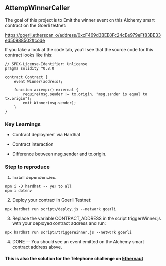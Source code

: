 ## AttempWinnerCaller

The goal of this project is to Emit the winner event on this Alchemy smart contract on the Goerli testnet: 

https://goerli.etherscan.io/address/0xcF469d3BEB3Fc24cEe979eFf83BE33ed50988502#code 

If you take a look at the code tab, you'll see that the source code for this contract looks like this:


```
// SPDX-License-Identifier: Unlicense
pragma solidity ^0.8.0;

contract Contract {
    event Winner(address);

    function attempt() external {
        require(msg.sender != tx.origin, "msg.sender is equal to tx.origin");
        emit Winner(msg.sender);
    }
}
```

### Key Learnings

- Contract deployment via Hardhat

- Contract interaction

- Difference between msg.sender and tx.origin. 


### Step to reproduce

1. Install dependencies:
```
npm i -D hardhat -- yes to all
npm i dotenv
```

2. Deploy your contract in Goerli Testnet:
```
npx hardhat run scripts/deploy.js --network goerli
```

3. Replace the variable CONTRACT_ADDRESS in the script triggerWinner.js with your deployed contract address and run:
```
npx hardhat run scripts/triggerWinner.js --network goerli
```

4. DONE -- You should see an event emitted on the Alchemy smart contract address above.




#### This is also the solution for the Telephone challenge on [Ethernaut](https://ethernaut.openzeppelin.com/level/0x1ca9f1c518ec5681C2B7F97c7385C0164c3A22Fe)
